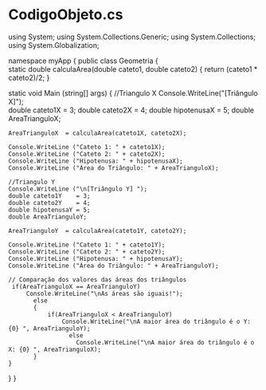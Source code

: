 # CodigoObjeto.cs

using System;
using System.Collections.Generic;
using System.Collections;
using System.Globalization;

namespace myApp
{ 
  public class Geometria
  {  
   static double calculaArea(double cateto1, double cateto2)
   {
     return (cateto1 * cateto2)/2;
   }

   static void Main (string[] args)
   {
    //Triangulo X
    Console.WriteLine("[Triângulo X]");  
    double cateto1X    = 3;
    double cateto2X    = 4;
    double hipotenusaX = 5;
    double AreaTrianguloX;
  
    AreaTrianguloX  = calculaArea(cateto1X, cateto2X);
  
    Console.WriteLine ("Cateto 1: " + cateto1X);
    Console.WriteLine ("Cateto 2: " + cateto2X);
    Console.WriteLine ("Hipotenusa: " + hipotenusaX);
    Console.WriteLine ("Área do Triângulo: " + AreaTrianguloX);

    //Triangulo Y
    Console.WriteLine ("\n[Triângulo Y] ");
    double cateto1Y    = 3;
    double cateto2Y    = 4;
    double hipotenusaY = 5;
    double AreaTrianguloY;

    AreaTrianguloY  = calculaArea(cateto1Y, cateto2Y);
  
    Console.WriteLine ("Cateto 1: " + cateto1Y);
    Console.WriteLine ("Cateto 2: " + cateto2Y);
    Console.WriteLine ("Hipotenusa: " + hipotenusaY);
    Console.WriteLine ("Área do Triângulo: " + AreaTrianguloY);

    // Comparação dos valores das áreas dos triângulos
     if(AreaTrianguloX == AreaTrianguloY)
         Console.WriteLine("\nAs áreas são iguais!");
           else
           {
               if(AreaTrianguloX < AreaTrianguloY)      
                   Console.WriteLine("\nA maior área do triângulo é o Y: {0} ", AreaTrianguloY);
                     else
                       Console.WriteLine("\nA maior área do triângulo é o X: {0} ", AreaTrianguloX);
           }      
    }
  }
}
